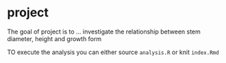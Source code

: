 
# project

<!-- badges: start -->
<!-- badges: end -->

The goal of project is to ... investigate the relationship between stem diameter, height and growth form 



TO execute the analysis you can either source  `analysis.R` or knit `index.Rmd` 

